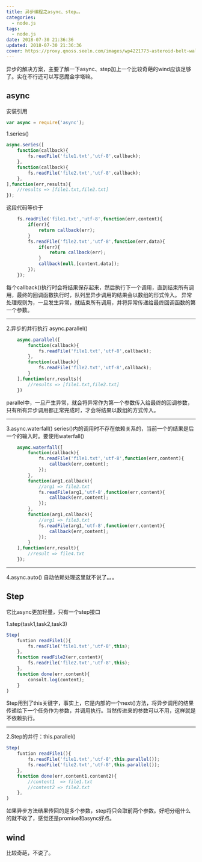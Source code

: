 ```yaml
---
title: 异步编程之async、step。。
categories:
  - node.js
tags:
  - node.js
date: 2018-07-30 21:36:36
updated: 2018-07-30 21:36:36
cover: https://proxy.qnoss.seeln.com/images/wp4221773-asteroid-belt-wallpapers.jpg
---
```

异步的解决方案，主要了解一下async、step加上一个比较奇葩的wind应该足够了。实在不行还可以写恶魔金字塔嘛。
## async
安装引用
```js
var async = require('async');
```
1.series()

```js
async.series([
	function(callback){
		fs.readFile('file1.txt','utf-8',callback);
	},
	function(callback){
		fs.readFile('file2.txt','utf-8',callback);
	},
],function(err,results){
	//results => [file1.txt,file2.txt]
});
```
这段代码等价于
```js
	fs.readFile('file1.txt','utf-8',function(err,content){
		if(err){
			return callback(err);
		}
		fs.readFile('file2.txt','utf-8',function(err,data){
			if(err){
				return callback(err);	
			}
			callback(null,[content,data]);
		});
	});
```
每个callback()执行时会将结果保存起来，然后执行下一个调用，直到结束所有调用，最终的回调函数执行时，队列里异步调用的结果会以数组的形式传入。
异常处理规则为，一旦发生异常，就结束所有调用，并将异常传递给最终回调函数的第一个参数。
	
	
<hr>

2.异步的并行执行 async.parallel()
```js
	async.parallel([
		function(callback){
			fs.readFile('file1.txt','utf-8',callback);
		},
		function(callback){
			fs.readFile('file2.txt','utf-8',callback);
		}
	],function(err,results){
		//results => [file1.txt,file2.txt]
	})
```
parallel中，一旦产生异常，就会将异常作为第一个参数传入给最终的回调参数，只有所有异步调用都正常完成时，才会将结果以数组的方式传入。
	
	
<hr>

3.async.waterfall()
series()内的调用时不存在依赖关系的，当前一个的结果是后一个的输入时。要使用waterfall()
```js
	async.waterfall([
		function(callback){
			fs.readFile('file1.txt','utf-8',function(err,content){
				callback(err,content);
			});
		},
		function(arg1,callback){
		    //arg1 => file2.txt
			fs.readFile(arg1,'utf-8',function(err,content){
				callback(err,content);
			});
		},
		function(arg1,callback){
			//arg1 => file3.txt
			fs.readFile(arg1,'utf-8',function(err,content){
				callback(err,content);
			});
		}
	],function(err,result){
		//result => file4.txt
	});
```
	
	
<hr>
	
	
4.async.auto()
自动依赖处理这里就不说了。。。

## Step
它比async更加轻量，只有一个step接口

1.step(task1,task2,task3)
```js
Step(
	funtion readFile1(){
		fs.readFile('file1.txt','utf-8',this);
	},
	function readFile2(err,content){
		fs.readFile('file2.txt','utf-8',this);
	},
	function done(err,content){
		consolt.log(content);
	}
)
```
Step用到了this关键字，事实上，它是内部的一个next()方法，将异步调用的结果传递给下一个任务作为参数，并调用执行。当然传进来的参数可以不用，这样就是不依赖执行。

<hr>

2.Step的并行：this.parallel()
```js
Step(
	funtion readFile1(){
		fs.readFile('file1.txt','utf-8',this.parallel());
		fs.readFile('file2.txt','utf-8',this.parallel());
	},
	function done(err,content1,content2){
		//content1	=> file1.txt
		//content2 => file2.txt
	},
)
```
如果异步方法结果传回的是多个参数，step将只会取前两个参数。好吧分组什么的就不收了，感觉还是promise和async好点。

## wind
比较奇葩，不说了。





















